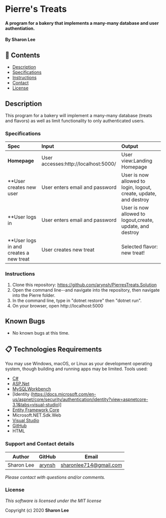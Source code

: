 # Pierre's Treats
#### A program for a bakery that implements a many-many database and user authentiation.

#### By **Sharon Lee**
## 🎉 Contents

- [Description](#-description)
- [Specifications](#-specifications)
- [Instructions](#-instructions)
- [Contact](#-contact)
- [License](#-license)

## Description
This program for a bakery will implement a many-many database (treats and flavors) as well as limit functionality to only authenticated users.

### Specifications
| Spec | Input | Output |
| :-------------     | :------------ | :------------- |
| **Homepage** | User accesses:http://localhost:5000/| User view:Landing Homepage |
| **User creates new user|  User enters email and password | User is now allowed to login, logout, create, update, and destroy |
| **User logs in | User enters email and password |  User is now allowed to logout,create, update, and destroy |
| **User logs in and creates a new treat | User creates new treat | Selected flavor: new treat! |

### Instructions

1. Clone this repository: https://github.com/arynsh/PierresTreats.Solution
2. Open the command line--and navigate into the repository, then navigate into the Pierre folder.
3. In the command line, type in "dotnet restore" then "dotnet run".
4. On your browser, open http://localhost:5000

## Known Bugs
* No known bugs at this time.

## 📋 Technologies Requirements
 You may use Windows, macOS, or Linux as your development operating system, though building and running apps may be limited.
 Tools used:  
* [C#](https://docs.microsoft.com/en-us/dotnet/csharp/)
* [ASP.Net](https://dotnet.microsoft.com/apps/aspnet)
* [MySQLWorkbench](https://www.mysql.com/)
* [Identity (https://docs.microsoft.com/en-us/aspnet/core/security/authentication/identity?view=aspnetcore-3.1&tabs=visual-studio)]
* [Entity Framework Core](https://docs.microsoft.com/en-us/ef/#pivot=entityfmwk)
* Microsoft.NET.Sdk.Web
* [Visual Studio](https://www.visualstudiocommunity.com)
* [GitHub](https://www.github.com)
* HTML
 
### Support and Contact details
| Author | GitHub | Email |
|--------|:------:|:-----:|
Sharon Lee| [arynsh](https://github.com/arynsh) |  [sharonlee714@gmail.com](mailto:sharonlee714@gmail.com) 

_Please contact with questions and/or comments._

### License

*This software is licensed under the MIT license*

Copyright (c) 2020 **Sharon Lee**